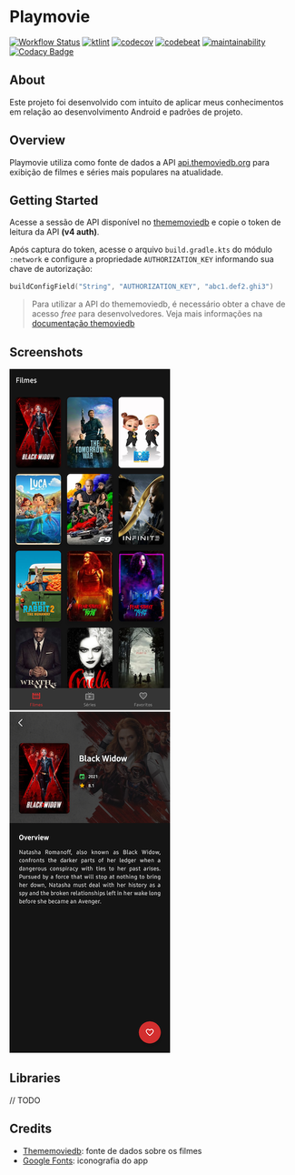 # Playmovie

[![Workflow Status](https://github.com/jonathanarodr/playmovie/actions/workflows/android.yml/badge.svg)](https://github.com/jonathanarodr/playmovie/actions/workflows/android.yml)
[![ktlint](https://img.shields.io/badge/code%20style-%E2%9D%A4-FF4081.svg)](https://ktlint.github.io/)
[![codecov](https://codecov.io/gh/jonathanarodr/playmovie/branch/master/graph/badge.svg)](https://codecov.io/gh/jonathanarodr/playmovie)
[![codebeat](https://codebeat.co/badges/23b02036-2aaf-4325-a856-add0e46d6832)](https://codebeat.co/projects/github-com-jonathanarodr-playmovie-master)
[![maintainability](https://api.codeclimate.com/v1/badges/fb72b670ebacdae2311c/maintainability)](https://codeclimate.com/github/jonathanarodr/playmovie/maintainability)
[![Codacy Badge](https://api.codacy.com/project/badge/Grade/817dc26995a949888e82adacd5d218bd)](https://www.codacy.com/manual/jonathanarodr/playmovie?utm_source=github.com&amp;utm_medium=referral&amp;utm_content=jonathanarodr/playmovie&amp;utm_campaign=Badge_Grade)

## About

Este projeto foi desenvolvido com intuito de aplicar meus conhecimentos em relação ao desenvolvimento Android e padrões de projeto.

## Overview

Playmovie utiliza como fonte de dados a API [api.themoviedb.org](https://api.themoviedb.org) para exibição de filmes e séries mais populares na atualidade.

## Getting Started

Acesse a sessão de API disponível no [thememoviedb](https://www.themoviedb.org/settings/api) e copie o token de leitura da API **(v4 auth)**.

Após captura do token, acesse o arquivo `build.gradle.kts` do módulo `:network` e configure a propriedade `AUTHORIZATION_KEY` informando sua chave de autorização:
  
```kotlin
buildConfigField("String", "AUTHORIZATION_KEY", "abc1.def2.ghi3")
```

> Para utilizar a API do thememoviedb, é necessário obter a chave de acesso *free* para desenvolvedores. Veja mais informações na [documentação themoviedb](https://developers.themoviedb.org/3/getting-started/introduction)

## Screenshots

![List of movies](.screenshots/screen_movies.png "A list of popular movies")
![Movie details](.screenshots/screen_detail.png "Details about the movie")

## Libraries

// TODO

## Credits

* [Thememoviedb](https://www.themoviedb.org/): fonte de dados sobre os filmes
* [Google Fonts](https://fonts.google.com/icons): iconografia do app
